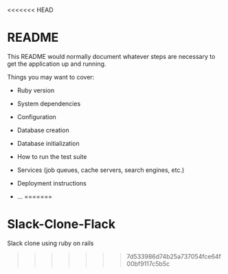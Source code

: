 <<<<<<< HEAD
# README

This README would normally document whatever steps are necessary to get the
application up and running.

Things you may want to cover:

* Ruby version

* System dependencies

* Configuration

* Database creation

* Database initialization

* How to run the test suite

* Services (job queues, cache servers, search engines, etc.)

* Deployment instructions

* ...
=======
# Slack-Clone-Flack
Slack clone using ruby on rails
>>>>>>> 7d533986d74b25a737054fce64f00bf9117c5b5c
